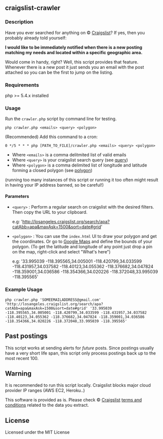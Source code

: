 ## craigslist-crawler

### Description

Have you ever searched for anything on  &copy; [Craigslist](http://www.craigslist.com)? 
If yes, then you probably already told yourself:

**I would like to be immediately notified when there is a new posting matching my needs and located within a specific geographic area.**

Would come in handy, right?
Well, this script provides that feature. Whenever there is a new post it just sends you an email with the post attached so you can be the first to jump on the listing.


### Requirements

php >= 5.4.x installed

### Usage

Run the `crawler.php` script by command line for testing.
   
   `php crawler.php <emails> <query> <polygon>`
   
(Recommended) Add this command to a cron:

   `0 */5 * * * php [PATH_TO_FILE]/crawler.php <emails> <query> <polygon>`

   + Where `<emails>` is a comma delitmited list of valid emails
   + Where `<query>` is your craigslist search query (see [query](#2))
   + Where `<polygon>` is a comma delimited list of longitude and latitude forming a closed polygon (see [polygon](#3))

(running too many instances of this script or running it too often might result in having your IP address banned, so be careful!)

#### Parameters

- `<query>` :<a name="2"></a> Perform a regular search on craigslist with the desired filters. Then copy the URL to your clipboard.

   e.g: 'http://losangeles.craigslist.org/search/apa?catAbb=apa&maxAsk=1500&sort=date#grid'
   
- `<polygon>` :<a name="3"></a> You can use the `index.html` UI to draw your polygon and get the coordinates. Or go to [Google Maps](http://maps.google.com) and define the bounds of your polygon. (To get the latitude and longitude of any point just drop a pin on the map, right-click and select "What's here")

   e.g:  '33.995039 -118.395565,34.005001 -118.420799,34.033599 -118.431957,34.037582 -118.40123,34.055362 -118.376682,34.047824 -118.359001,34.036586 -118.354366,34.020226 -118.372048,33.995039 -118.395565'


### Example Usage 

   `php crawler.php 'SOMEEMAILADDRESS@gmail.com' 'http://losangeles.craigslist.org/search/apa?catAbb=apa&maxAsk=1500&sort=date#grid' '33.995039 -118.395565,34.005001 -118.420799,34.033599 -118.431957,34.037582 -118.40123,34.055362 -118.376682,34.047824 -118.359001,34.036586 -118.354366,34.020226 -118.372048,33.995039 -118.395565'`

## Past postings

This script works at sending alerts for *future* posts. 
Since postings usually have a very short life span, this script only process postings back up to the most recent 100.

## Warning

It is recommended to run this script locally. Craigslist blocks major cloud provider IP ranges (AWS EC2, Heroku..)

This software is provided as is.
Please check &copy; [Craigslist](http://www.craigslist.com) [terms and conditions](http://www.craigslist.org/about/terms.of.use) related to the data you extract.


## License

Licensed under the MIT License
